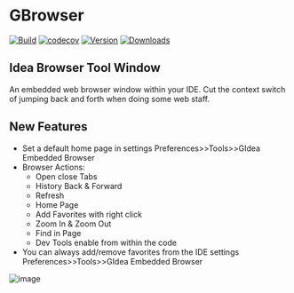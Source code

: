 # GBrowser


[![Build](https://github.com/edgafner/GBrowser/actions/workflows/build.yml/badge.svg?branch=main)](https://github.com/edgafner/GBrowser/actions/workflows/build.yml)
[![codecov](https://codecov.io/github/edgafner/GBrowser/branch/main/graph/badge.svg?token=FNLVYK2SJY)](https://codecov.io/github/edgafner/GBrowser)
[![Version](https://img.shields.io/jetbrains/plugin/v/14458-gbrowser.svg)](https://plugins.jetbrains.com/plugin/14458-gbrowser)
[![Downloads](https://img.shields.io/jetbrains/plugin/d/14458-gbrowser.svg)](https://plugins.jetbrains.com/plugin/14458-gbrowser)

## Idea Browser Tool Window

<!-- Plugin description -->
An embedded web browser window within your IDE. Cut the context switch of jumping back and forth when doing some web staff.

## New Features

- Set a default home page in settings Preferences>>Tools>>GIdea Embedded Browser
- Browser Actions:
    - Open close Tabs
    - History Back & Forward
    - Refresh
    - Home Page
    - Add Favorites with right click
    - Zoom In & Zoom Out
    - Find in Page
    - Dev Tools enable from within the code
- You can always add/remove favorites from the IDE settings Preferences>>Tools>>GIdea Embedded Browser

![image](https://user-images.githubusercontent.com/3816566/125175403-8411af80-e1d4-11eb-84c4-69710a02c840.png)

<!-- Plugin description end -->




 
